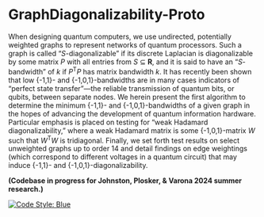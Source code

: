 # GraphDiagonalizability-Proto
When designing quantum computers, we use undirected, potentially weighted graphs to represent networks of quantum processors. Such a graph is called “_S_-diagonalizable” if its discrete Laplacian is diagonalizable by some matrix _P_ with all entries from _S_ ⊆ __R__, and it is said to have an “_S_-bandwidth” of _k_ if _P_<sup>T</sup>_P_ has matrix bandwidth _k_. It has recently been shown that low {-1,1}- and {-1,0,1}-bandwidths are in many cases indicators of “perfect state transfer”—the reliable transmission of quantum bits, or qubits, between separate nodes. We herein present the first algorithm to determine the minimum {-1,1}- and {-1,0,1}-bandwidths of a given graph in the hopes of advancing the development of quantum information hardware. Particular emphasis is placed on testing for “weak Hadamard diagonalizability,” where a weak Hadamard matrix is some {-1,0,1}-matrix _W_ such that _W_<sup>T</sup>_W_ is tridiagonal. Finally, we set forth test results on select unweighted graphs up to order 14 and detail findings on edge weightings (which correspond to different voltages in a quantum circuit) that may induce {-1,1}- and {-1,0,1}-diagonalizability.

__(Codebase in progress for Johnston, Plosker, &amp; Varona 2024 summer research.)__

[![Code Style: Blue](https://img.shields.io/badge/code%20style-blue-4495d1.svg)](https://github.com/JuliaDiff/BlueStyle)
